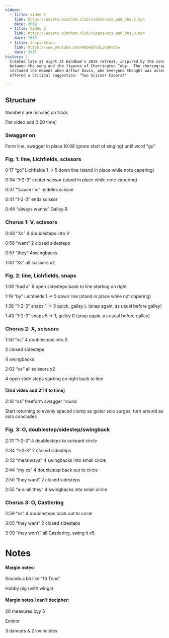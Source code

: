 ```yaml
---
videos:
  - title: Video 1
    link: https://assets.windham.club/videos/exs_and_ohs.1.mp4
    date: 2019
  - title: Video 2
    link: https://assets.windham.club/videos/exs_and_ohs.0.mp4
    date: 2019
  - title: Inspiration
    link: https://www.youtube.com/embed/0uLI6BnVh6w
    date: 2015
history: |
  Created late at night at Windham's 2019 retreat, inspired by the connection
  between the song and the figures of Charrington Toby.  The choreography
  included the moment when Arthur Davis, who everyone thought was asleep,
  offered a critical suggestion: "Two Scissor Capers!"

---
```


## Structure

Numbers are min:sec on track

[1st video add 0:20 time]

### Swagger on
Form line, swagger in place (0:08 ignore start of singing) until word "go"

### Fig. 1: line, Lichfields, scissors
0:17 “go” Lichfields 1 -> 5 down line (stand in place while note capering)

0:34 “1-2-3” center scissor (stand in place while note capering)

0:37 “’cause I’m” middles scissor

0:41 “1-2-3” ends scissor

0:44 “always wanna” Galley R

### Chorus 1: V, scissors
0:48 “Xs” 4 doublesteps into V

0:56 “want” 2 closed sidesteps

0:57 “they” 4swingbacks

1:00 “Xs” all scissors x2

### Fig. 2: line, Lichfields, snaps
1:09 “had a” 6 open sidesteps back to line starting on right

1:19 “by” Lichfields 1 -> 5 down line (stand in place while not capering)

1:36 “1-2-3” snaps 1 -> 5 quick, galley L (snap again, as usual before galley)

1:43 “1-2-3” snaps 5 -> 1, galley R (snap again, as usual before galley)

### Chorus 2: X, scissors
1:50 “xs” 4 doublesteps into X

2 closed sidesteps

4 swingbacks

2:02 “xs” all scissors x2

4 open stide steps starting on right back to line

#### [2nd video add 2:14 to time]

2:18 “os” freeform swagger ‘round

Start returning to evenly spaced clump as guitar solo surges, turn around as solo concludes

### Fig. 3: O, doublestep/sidestep/swingback
2:31 “1-2-3” 4 doublesteps to outward circle

2:34 “1-2-3” 2 closed sidesteps

2:42 “me/always” 4 swingbacks into small circle

2:44 “my xs” 4 doublestep back out to circle

2:50 “they want” 2 closed sidesteps

2:55 “a-a-all they” 4 swingbacks into small circle

### Chorus 3: O, Castlering
2:59 “xs” 4 doublesteps back out to circle

3:05 “they want” 2 closed sidesteps

3:09 “they won’t” all Castlering, swing it x5

# Notes

#### Margin notes:

Sounds a bit like “16 Tons”

Hobby pig (with wings)

#### Margin notes I can’t decipher:

20 measures byy 5

Eminor

3 dancers & 2 invincibles


